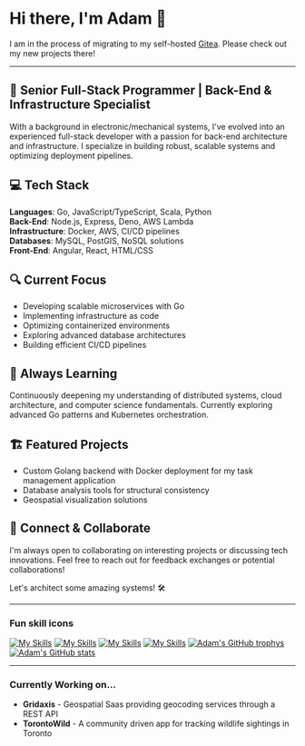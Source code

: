 # Hi there, I'm Adam 👋

I am in the process of migrating to my self-hosted [Gitea](https://gitea.techcraftedbyadam.com/adam_macdonald). Please check out my new projects there!

---

## 🚀 Senior Full-Stack Programmer | Back-End & Infrastructure Specialist

With a background in electronic/mechanical systems, I've evolved into an experienced full-stack developer with a passion for back-end architecture and infrastructure. I specialize in building robust, scalable systems and optimizing deployment pipelines.

## 💻 Tech Stack

**Languages**: Go, JavaScript/TypeScript, Scala, Python  
**Back-End**: Node.js, Express, Deno, AWS Lambda  
**Infrastructure**: Docker, AWS, CI/CD pipelines  
**Databases**: MySQL, PostGIS, NoSQL solutions  
**Front-End**: Angular, React, HTML/CSS  

## 🔍 Current Focus

- Developing scalable microservices with Go
- Implementing infrastructure as code
- Optimizing containerized environments
- Exploring advanced database architectures
- Building efficient CI/CD pipelines

## 🌱 Always Learning

Continuously deepening my understanding of distributed systems, cloud architecture, and computer science fundamentals. Currently exploring advanced Go patterns and Kubernetes orchestration.

## 🏗️ Featured Projects

- Custom Golang backend with Docker deployment for my task management application
- Database analysis tools for structural consistency
- Geospatial visualization solutions

## 🤝 Connect & Collaborate

I'm always open to collaborating on interesting projects or discussing tech innovations. Feel free to reach out for feedback exchanges or potential collaborations!

Let's architect some amazing systems! 🛠️

---

### Fun skill icons

[![My Skills](https://skillicons.dev/icons?i=js,html,css,sass)](https://skillicons.dev)
[![My Skills](https://skillicons.dev/icons?i=angular,typescript,nextjs,react,bootstrap,jquery)](https://skillicons.dev)
[![My Skills](https://skillicons.dev/icons?i=webpack,github,git,jest)](https://skillicons.dev)
[![My Skills](https://skillicons.dev/icons?i=arduino,cpp,scala,rust)](https://skillicons.dev)
[![Adam's GitHub trophys](https://github-profile-trophy.vercel.app/?username=am1macdonald&theme=tokyonight)](https://github.com/am1macdonald/github-readme-stats)
[![Adam's GitHub stats](https://github-readme-stats.vercel.app/api?username=am1macdonald)](https://github.com/am1macdonald/github-readme-stats)

---

### Currently Working on...

- **Gridaxis** - Geospatial Saas providing geocoding services through a REST API   
- **TorontoWild** - A community driven app for tracking wildlife sightings in Toronto
